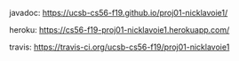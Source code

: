 javadoc: https://ucsb-cs56-f19.github.io/proj01-nicklavoie1/

heroku: https://cs56-f19-proj01-nicklavoie1.herokuapp.com/

travis: https://travis-ci.org/ucsb-cs56-f19/proj01-nicklavoie1

